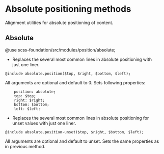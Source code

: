 # Absolute positioning methods

Alignment utilities for absolute positioning of content.

## Absolute

@use scss-foundation/src/modules/position/absolute;

- Replaces the several most common lines in absolute positioning with just one liner.

```
@include absolute.position($top, $right, $bottom, $left);
```
All arguments are optional and default to 0. Sets following properties:
```
	position: absolute;
	top: $top;
	right: $right;
	bottom: $bottom;
	left: $left;
```

- Replaces the several most common lines in absolute positioning for unset values with just one liner.

```
@include absolute.position-unset($top, $right, $bottom, $left);
```
All arguments are optional and default to unset. Sets the same properties as in previous method.
